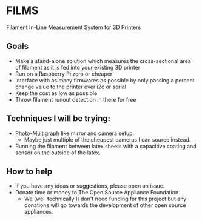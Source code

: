 # FILMS
Filament In-Line Measurement System for 3D Printers

## Goals
- Make a stand-alone solution which measures the cross-sectional area of filament as it is fed into your existing 3D printer
- Run on a Raspberry Pi zero or cheaper
- Interface with as many firmwares as possible by only passing a percent change value to the printer over i2c or serial
- Keep the cost as low as possible
- Throw filament runout detection in there for free

## Techniques I will be trying:

- [Photo-Multigraph](https://dyingcharlotte.com/2017/04/12/photo-multigraphs-the-mirror-and-the-camera/) like mirror and camera setup. 
    - Maybe just multiple of the cheapest cameras I can source instead.
- Running the filament between latex sheets with a capacitive coating and sensor on the outside of the latex.


## How to help
- If you have any ideas or suggestions, please open an issue. 
- Donate time or money to The Open Source Appliance Foundation
  - We (well technically I) don't need funding for this project but any donations will go towards the development of other open source appliances.











